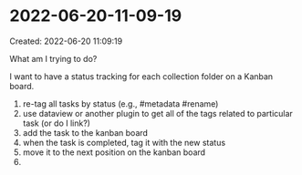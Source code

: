 # 2022-06-20-11-09-19
Created: 2022-06-20 11:09:19

What am I trying to do?

I want to have a status tracking for each collection folder on a Kanban board.

1. re-tag all tasks by status (e.g., #metadata #rename)
2. use dataview or another plugin to get all of the tags related to particular task (or do I link?)
3. add the task to the kanban board
4. when the task is completed, tag it with the new status
5. move it to the next position on the kanban board
6. 